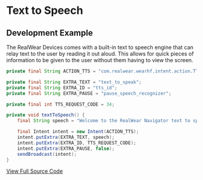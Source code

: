 # Text to Speech

## Development Example

The RealWear Devices comes with a built-in text to speech engine that can relay text to the user by reading it out aloud. This allows for quick pieces of information to be given to the user without them having to view the screen.

```java
private final String ACTION_TTS = "com.realwear.wearhf.intent.action.TTS";

private final String EXTRA_TEXT = "text_to_speak";
private final String EXTRA_ID = "tts_id";
private final String EXTRA_PAUSE = "pause_speech_recognizer";

private final int TTS_REQUEST_CODE = 34;

private void textToSpeech() {
    final String speech = "Welcome to the RealWear Navigator text to speech engine";

    final Intent intent = new Intent(ACTION_TTS);
    intent.putExtra(EXTRA_TEXT, speech);
    intent.putExtra(EXTRA_ID, TTS_REQUEST_CODE);
    intent.putExtra(EXTRA_PAUSE, false);
    sendBroadcast(intent);
}
```

[View Full Source Code](https://github.com/realwear/Developer-Examples/blob/master/hmt1developerexamples/src/main/java/com/realwear/hmt1developerexamples/TTSActivity.java)
